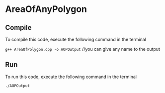 # AreaOfAnyPolygon
## Compile
To compile this code, execute the following command in the terminal

`g++ AreaOfPolygon.cpp -o AOPOutput`   //you can give any name to the output

## Run

To run this code, execute the following command in the terminal

`./AOPOutput`
